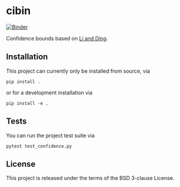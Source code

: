 # cibin

[![Binder](https://mybinder.org/badge_logo.svg)](https://mybinder.org/)


Confidence bounds based on [Li and Ding](https://onlinelibrary.wiley.com/doi/pdf/10.1002/sim.6764).


## Installation

This project can currently only be installed from source, via

```
pip install .
```

or for a development installation via


```
pip install -e .
```

## Tests

You can run the project test suite via

```
pytest test_confidence.py
```

## License

This project is released under the terms of the BSD 3-clause License.
